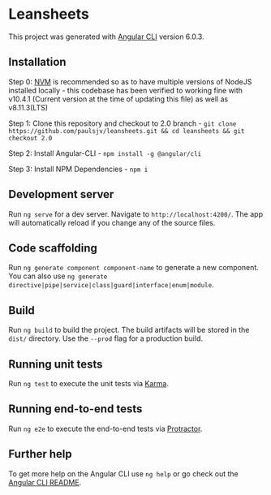# Leansheets

This project was generated with [Angular CLI](https://github.com/angular/angular-cli) version 6.0.3.

## Installation

Step 0: [NVM](https://github.com/creationix/nvm) is recommended so as to have multiple versions of NodeJS installed locally - this codebase has been verified to working fine with v10.4.1 (Current version at the time of updating this file) as well as v8.11.3(LTS)

Step 1: Clone this repository and checkout to 2.0 branch - `git clone https://github.com/paulsjv/leansheets.git && cd leansheets && git checkout 2.0`

Step 2: Install Angular-CLI - `npm install -g @angular/cli`

Step 3: Install NPM Dependencies - `npm i`

## Development server

Run `ng serve` for a dev server. Navigate to `http://localhost:4200/`. The app will automatically reload if you change any of the source files.

## Code scaffolding

Run `ng generate component component-name` to generate a new component. You can also use `ng generate directive|pipe|service|class|guard|interface|enum|module`.

## Build

Run `ng build` to build the project. The build artifacts will be stored in the `dist/` directory. Use the `--prod` flag for a production build.

## Running unit tests

Run `ng test` to execute the unit tests via [Karma](https://karma-runner.github.io).

## Running end-to-end tests

Run `ng e2e` to execute the end-to-end tests via [Protractor](http://www.protractortest.org/).

## Further help

To get more help on the Angular CLI use `ng help` or go check out the [Angular CLI README](https://github.com/angular/angular-cli/blob/master/README.md).
